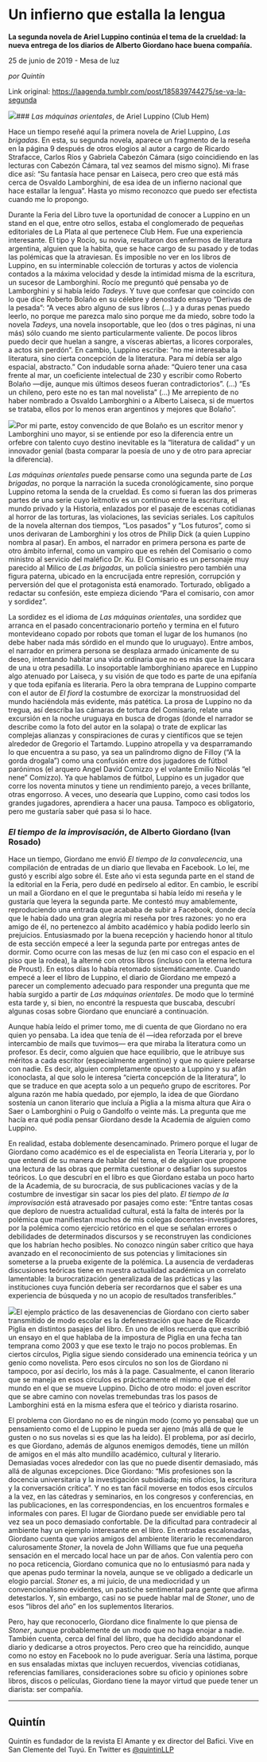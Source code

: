 # Un infierno que estalla la lengua

**La segunda novela de Ariel Luppino continúa el tema de la crueldad: la nueva entrega de los diarios de Alberto Giordano hace buena compañía.**

25 de junio de 2019 - Mesa de luz

_por Quintín_

Link original: https://laagenda.tumblr.com/post/185839744275/se-va-la-segunda

![](https://64.media.tumblr.com/396b87471343be74754e656a062a5e79/1db573561aced8e6-74/s500x750/131d447f5f593681100122c93500c47a83b50a33.jpg)### *Las máquinas orientales*, de Ariel Luppino (Club Hem)

Hace un tiempo reseñé aquí la primera novela de Ariel Luppino, *Las brigadas*. En esta, su segunda novela, aparece un fragmento de la reseña en la página 9 después de otros elogios al autor a cargo de Ricardo Strafacce, Carlos Ríos y Gabriela Cabezón Cámara (sigo coincidiendo en las lecturas con Cabezón Cámara, tal vez seamos del mismo signo). Mi frase dice así: “Su fantasía hace pensar en Laiseca, pero creo que está más cerca de Osvaldo Lamborghini, de esa idea de un infierno nacional que hace estallar la lengua”. Hasta yo mismo reconozco que puedo ser efectista cuando me lo propongo. 


Durante la Feria del Libro tuve la oportunidad de conocer a Luppino en un stand en el que, entre otro sellos, estaba el conglomerado de pequeñas editoriales de La Plata al que pertenece Club Hem. Fue una experiencia interesante. El tipo y Rocío, su novia, resultaron dos enfermos de literatura argentina, alguien que la habita, que se hace cargo de su pasado y de todas las polémicas que la atraviesan. Es imposible no ver en los libros de Luppino, en su interminable colección de torturas y actos de violencia contados a la máxima velocidad y desde la intimidad misma de la escritura, un sucesor de Lamborghini. Rocío me preguntó qué pensaba yo de Lamborghini y si había leído *Tadeys*. Y tuve que confesar que coincido con lo que dice Roberto Bolaño en su célebre y denostado ensayo “Derivas de la pesada”: “A veces abro alguno de sus libros (…) y a duras penas puedo leerlo, no porque me parezca malo sino porque me da miedo, sobre todo la novela *Tadeys*, una novela insoportable, que leo (dos o tres páginas, ni una más) sólo cuando me siento particularmente valiente. De pocos libros puedo decir que huelan a sangre, a vísceras abiertas, a licores corporales, a actos sin perdón”. En cambio, Luppino escribe: “no me interesaba la literatura, sino cierta concepción de la literatura. Para mí debía ser algo espacial, abstracto.” Con indudable sorna añade: “Quiero tener una casa frente al mar, un coeficiente intelectual de 230 y escribir como Roberto Bolaño —dije, aunque mis últimos deseos fueran contradictorios”. (…) “Es un chileno, pero este no es tan mal novelista” (…) Me arrepiento de no haber nombrado a Osvaldo Lamborghini o a Alberto Laiseca, si de muertos se trataba, ellos por lo menos eran argentinos y mejores que Bolaño”. 


![](https://64.media.tumblr.com/396b87471343be74754e656a062a5e79/1db573561aced8e6-74/s250x400/6726bb2b8fde2a8080637152b05213b93c71ad38.jpg)Por mi parte, estoy convencido de que Bolaño es un escritor menor y Lamborghini uno mayor, si se entiende por eso la diferencia entre un orfebre con talento cuyo destino inevitable es la “literatura de calidad” y un innovador genial (basta comparar la poesía de uno y de otro para apreciar la diferencia). 


*Las máquinas orientales* puede pensarse como una segunda parte de *Las brigadas*, no porque la narración la suceda cronológicamente, sino porque Luppino retoma la senda de la crueldad. Es como si fueran las dos primeras partes de una serie cuyo leitmotiv es un continuo entre la escritura, el mundo privado y la Historia, enlazados por el pasaje de escenas cotidianas al horror de las torturas, las violaciones, las sevicias seriales. Los capítulos de la novela alternan dos tiempos, “Los pasados” y “Los futuros”, como si unos derivaran de Lamborghini y los otros de Philip Dick (a quien Luppino nombra al pasar). En ambos, el narrador en primera persona es parte de otro ámbito infernal, como un vampiro que es rehén del Comisario o como ministro al servicio del maléfico Dr. Ku. El Comisario es un personaje muy parecido al Milico de *Las brigadas*, un policía siniestro pero también una figura paterna, ubicado en la encrucijada entre represión, corrupción y perversión del que el protagonista está enamorado. Torturado, obligado a redactar su confesión, este empieza diciendo “Para el comisario, con amor y sordidez”. 


La sordidez es el idioma de *Las máquinas orientales*, una sordidez que arranca en el pasado concentracionario porteño y termina en el futuro montevideano copado por robots que toman el lugar de los humanos (no debe haber nada más sórdido en el mundo que lo uruguayo). Entre ambos, el narrador en primera persona se desplaza armado únicamente de su deseo, intentando habitar una vida ordinaria que no es más que la máscara de una u otra pesadilla. Lo insoportable lamborghiniano aparece en Luppino algo atenuado por Laiseca, y su visión de que todo es parte de una epifanía y que toda epifanía es literaria. Pero la obra temprana de Luppino comparte con el autor de *El fiord* la costumbre de exorcizar la monstruosidad del mundo haciéndola más evidente, más patética. La prosa de Luppino no da tregua, así describa las cámaras de tortura del Comisario, relate una excursión en la noche uruguaya en busca de drogas (donde el narrador se describe como la foto del autor en la solapa) o trate de explicar las complejas alianzas y conspiraciones de curas y científicos que se tejen alrededor de Gregorio el Tartamdo. Luppino atropella y va desparramando lo que encuentra a su paso, ya sea un palíndromo digno de Filloy (“A la gorda drogala”) como una confusión entre dos jugadores de fútbol parónimos (el arquero Angel David Comizzo y el volante Emilio Nicolás “el nene” Comizzo). Ya que hablamos de fútbol, Luppino es un jugador que corre los noventa minutos y tiene un rendimiento parejo, a veces brillante, otras engorroso. A veces, uno desearía que Luppino, como casi todos los grandes jugadores, aprendiera a hacer una pausa. Tampoco es obligatorio, pero me gustaría saber qué pasa si lo hace.


### *El tiempo de la improvisación*, de Alberto Giordano (Ivan Rosado)

Hace un tiempo, Giordano me envió *El tiempo de la convalecencia*, una compilación de entradas de un diario que llevaba en Facebook. Lo leí, me gustó y escribí algo sobre él. Este año vi esta segunda parte en el stand de la editorial en la Feria, pero dudé en pedírselo al editor. En cambio, le escribí un mail a Giordano en el que le preguntaba si había leído mi reseña y le gustaría que leyera la segunda parte. Me contestó muy amablemente, reproduciendo una entrada que acababa de subir a Facebook, donde decía que le había dado una gran alegría mi reseña por tres razones: yo no era amigo de él, no pertenezco al ámbito académico y había podido leerlo sin prejuicios. Entusiasmado por la buena recepción y haciendo honor al título de esta sección empecé a leer la segunda parte por entregas antes de dormir. Como ocurre con las mesas de luz (en mi caso con el espacio en el piso que la rodea), la alterné con otros libros (incluso con la eterna lectura de Proust). En estos días lo había retomado sistemáticamente. Cuando empecé a leer el libro de Luppino, el diario de Giordano me empezó a parecer un complemento adecuado para responder una pregunta que me había surgido a partir de *Las máquinas orientales*. De modo que lo terminé esta tarde y, si bien, no encontré la respuesta que buscaba, descubrí algunas cosas sobre Giordano que enunciaré a continuación.


Aunque había leído el primer tomo, me di cuenta de que Giordano no era quien yo pensaba. La idea que tenía de él —idea reforzada por el breve intercambio de mails que tuvimos— era que miraba la literatura como un profesor. Es decir, como alguien que hace equilibrio, que le atribuye sus méritos a cada escritor (especialmente argentino) y que no quiere pelearse con nadie. Es decir, alguien completamente opuesto a Luppino y su afán iconoclasta, al que solo le interesa “cierta concepción de la literatura”, lo que se traduce en que acepta solo a un pequeño grupo de escritores. Por alguna razón me había quedado, por ejemplo, la idea de que Giordano sostenía un canon literario que incluía a Piglia a la misma altura que Aira o Saer o Lamborghini o Puig o Gandolfo o veinte más. La pregunta que me hacía era qué podía pensar Giordano desde la Academia de alguien como Luppino. 


En realidad, estaba doblemente desencaminado. Primero porque el lugar de Giordano como académico es el de especialista en Teoría Literaria y, por lo que entendí de su manera de hablar del tema, el de alguien que propone una lectura de las obras que permita cuestionar o desafiar los supuestos teóricos. Lo que descubrí en el libro es que Giordano estaba un poco harto de la Academia, de su burocracia, de sus publicaciones vacías y de la costumbre de investigar sin sacar los pies del plato. *El tiempo de la improvisación* está atravesado por pasajes como este: “Entre tantas cosas que deploro de nuestra actualidad cultural, está la falta de interés por la polémica que manifiestan muchos de mis colegas docentes-investigadores, por la polémica como ejercicio retórico en el que se señalan errores o debilidades de determinados discursos y se reconstruyen las condiciones que los habrían hecho posibles. No conozco ningún saber crítico que haya avanzado en el reconocimiento de sus potencias y limitaciones sin someterse a la prueba exigente de la polémica. La ausencia de verdaderas discusiones teóricas tiene en nuestra actualidad académica un correlato lamentable: la burocratización generalizada de las prácticas y las instituciones cuya función debería ser recordarnos que el saber es una experiencia de búsqueda y no un acopio de resultados transferibles.” 


![](https://64.media.tumblr.com/a718ea7e7e16cd5697c290a2c589af31/1db573561aced8e6-bb/s250x400/8352c04f51afc6781ed000add05be34b01156e1e.jpg)El ejemplo práctico de las desavenencias de Giordano con cierto saber transmitido de modo escolar es la defenestración que hace de Ricardo Piglia en distintos pasajes del libro. En uno de ellos recuerda que escribió un ensayo en el que hablaba de la impostura de Piglia en una fecha tan temprana como 2003 y que ese texto le trajo no pocos problemas. En ciertos círculos, Piglia sigue siendo considerado una eminencia teórica y un genio como novelista. Pero esos círculos no son los de Giordano ni tampoco, por así decirlo, los más à la page. Casualmente, el canon literario que se maneja en esos círculos es prácticamente el mismo que el del mundo en el que se mueve Luppino. Dicho de otro modo: el joven escritor que se abre camino con novelas tremebundas tras los pasos de Lamborghini está en la misma esfera que el teórico y diarista rosarino. 


El problema con Giordano no es de ningún modo (como yo pensaba) que un pensamiento como el de Luppino le pueda ser ajeno (más allá de que le gusten o no sus novelas si es que las ha leído). El problema, por así decirlo, es que Giordano, además de algunos enemigos demodés, tiene un millón de amigos en el más alto mundillo académico, cultural y literario. Demasiadas voces alrededor con las que no puede disentir demasiado, más allá de algunas excepciones. Dice Giordano: “Mis profesiones son la docencia universitaria y la investigación subsidiada; mis oficios, la escritura y la conversación crítica”. Y no es tan fácil moverse en todos esos círculos a la vez, en las cátedras y seminarios, en los congresos y conferencias, en las publicaciones, en las correspondencias, en los encuentros formales e informales con pares. El lugar de Giordano puede ser envidiable pero tal vez sea un poco demasiado confortable. De la dificultad para contradecir al ambiente hay un ejemplo interesante en el libro. En entradas escalonadas, Giordano cuenta que varios amigos del ambiente literario le recomendaron calurosamente *Stoner*, la novela de John Williams que fue una pequeña sensación en el mercado local hace un par de años. Con valentía pero con no poca reticencia, Giordano comunica que no lo entusiasmó para nada y que apenas pudo terminar la novela, aunque se ve obligado a dedicarle un elogio parcial. *Stoner* es, a mi juicio, de una mediocridad y un convencionalismo evidentes, un pastiche sentimental para gente que afirma detestarlos. Y, sin embargo, casi no se puede hablar mal de *Stoner*, uno de esos “libros del año” en los suplementos literarios. 


Pero, hay que reconocerlo, Giordano dice finalmente lo que piensa de *Stoner*, aunque probablemente de un modo que no haga enojar a nadie. También cuenta, cerca del final del libro, que ha decidido abandonar el diario y dedicarse a otros proyectos. Pero creo que ha reincidido, aunque como no estoy en Facebook no lo pude averiguar. Sería una lástima, porque en sus ensaladas mixtas que incluyen recuerdos, vivencias cotidianas, referencias familiares, consideraciones sobre su oficio y opiniones sobre libros, discos o películas, Giordano tiene la mayor virtud que puede tener un diarista: ser compañía. 


  




---

Quintín
-------

 Quintín es fundador de la revista El Amante y ex director del Bafici. Vive en San Clemente del Tuyú. En Twitter es [@quintinLLP](https://twitter.com/quintinLLP)

